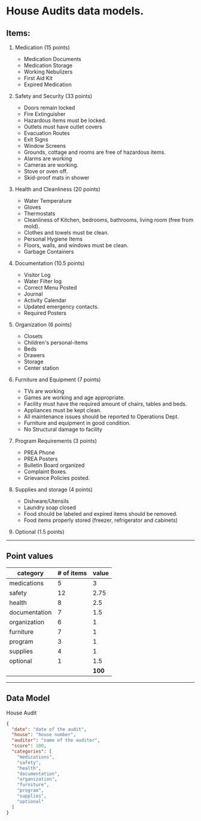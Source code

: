 # House Audits data models.

## Items:

1.  Medication (15 points)
    - Medication Documents
    - Medication Storage
    - Working Nebulizers
    - First Aid Kit
    - Expired Medication
2.  Safety and Security (33 points)
    - Doors remain locked
    - Fire Extinguisher
    - Hazardous items must be locked.
    - Outlets must have outlet covers
    - Evacuation Routes
    - Exit Signs
    - Window Screens
    - Grounds, cottage and rooms are free of hazardous items.
    - Alarms are working
    - Cameras are working.
    - Stove or oven off.
    - Skid-proof mats in shower
3.  Health and Cleanliness (20 points)
    - Water Temperature
    - Gloves
    - Thermostats
    - Cleanliness of Kitchen, bedrooms, bathrooms, living room (free from mold).
    - Clothes and towels must be clean.
    - Personal Hygiene Items
    - Floors, walls, and windows must be clean.
    - Garbage Containers
4.  Documentation (10.5 points)
    - Visitor Log
    - Water Filter log
    - Correct Menu Posted
    - Journal
    - Activity Calendar
    - Updated emergency contacts.
    - Required Posters
5.  Organization (6 points)
    - Closets
    - Children's personal-items
    - Beds
    - Drawers
    - Storage
    - Center station
6.  Furniture and Equipment (7 points)
    - TVs are working
    - Games are working and age appropriate.
    - Facility must have the required amount of chairs, tables and beds.
    - Appliances must be kept clean.
    - All maintenance issues should be reported to Operations Dept.
    - Furniture and equipment in good condition.
    - No Structural damage to facility
7.  Program Requirements (3 points)
    - PREA Phone
    - PREA Posters
    - Bulletin Board organized
    - Complaint Boxes.
    - Grievance Policies posted.
8.  Supplies and storage (4 points)

    - Dishware/Utensils
    - Laundry soap closed
    - Food should be labeled and expired items should be removed.
    - Food items properly stored (freezer, refrigerator and cabinets)

9.  Optional (1.5 points)

---

## Point values

| category      | # of items | value   |
| ------------- | ---------- | ------- |
| medications   | 5          | 3       |
| safety        | 12         | 2.75    |
| health        | 8          | 2.5     |
| documentation | 7          | 1.5     |
| organization  | 6          | 1       |
| furniture     | 7          | 1       |
| program       | 3          | 1       |
| supplies      | 4          | 1       |
| optional      | 1          | 1.5     |
|               |            | **100** |

---

## Data Model

House Audit

```json
{
  "date": "date of the audit",
  "house": "house number",
  "auditor": "name of the auditor",
  "score": 100,
  "categories": [
    "medications",
    "safety",
    "health",
    "documentation",
    "organization",
    "furniture",
    "program",
    "supplies",
    "optional"
  ]
}
```
